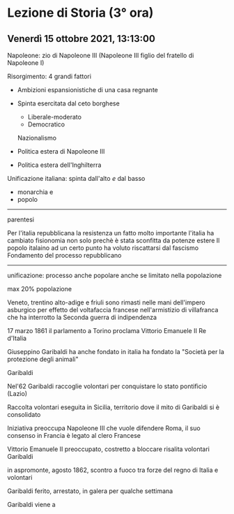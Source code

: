 # Lezione di Storia (3° ora) 
## Venerdì 15 ottobre 2021, 13:13:00



Napoleone: zio di Napoleone III
(Napoleone III figlio del fratello di Napoleone I)


Risorgimento: 4 grandi fattori

* Ambizioni espansionistiche di una casa regnante
* Spinta esercitata dal ceto borghese
	* Liberale-moderato
	* Democratico
	
	Nazionalismo 
* Politica estera di Napoleone III
* Politica estera dell'Inghilterra

Unificazione italiana: spinta dall'alto _e_ dal basso
* monarchia
e
* popolo


---
parentesi

Per l'italia repubblicana la resistenza  un fatto molto importante
l'italia ha cambiato fisionomia non solo prechè è stata sconfitta da potenze estere
Il popolo italaino ad un certo punto ha voluto riscattarsi dal fascismo
Fondamento del processo repubblicano

---

unificazione: processo anche popolare
anche se limitato nella popolazione

max 20% popolazione


Veneto, trentino  alto-adige e friuli sono rimasti nelle mani dell'impero asburgico per effetto del voltafaccia francese nell'armistizio di villafranca che ha interrotto la Seconda guerra di indipendenza


17 marzo 1861 il parlamento a Torino proclama Vittorio Emanuele II Re d'Italia


Giuseppino Garibaldi ha anche fondato in italia ha fondato la "Società per la protezione degli animali"

Garibaldi


Nel'62 Garibaldi raccoglie volontari per conquistare lo stato pontificio (Lazio)

Raccolta volontari eseguita in Sicilia, territorio dove il mito di Garibaldi si è consolidato 

Iniziativa preoccupa Napoleone III che vuole difendere Roma, il suo consenso in Francia è legato al clero Francese

Vittorio Emanuele II preoccupato, costretto a bloccare risalita volontari Garibaldi

in aspromonte, agosto 1862, scontro a fuoco tra forze del regno di Italia e volontari

Garibaldi ferito, arrestato, in galera per qualche settimana

Garibaldi viene a
<!--stackedit_data:
eyJoaXN0b3J5IjpbLTMxNjQ0NjkxNV19
-->
